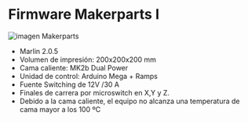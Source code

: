 # Firmware Makerparts I
![imagen Makerparts](https://http2.mlstatic.com/D_NQ_NP_712964-MLA31590856694_072019-O.webp)
 - Marlin 2.0.5
 - Volumen de impresión: 200x200x200 mm
 - Cama caliente: MK2b Dual Power
 - Unidad de control: Arduino Mega + Ramps
 - Fuente Switching de 12V /30 A
 - Finales de carrera por microswitch en X,Y y Z.
 - Debido a la cama caliente, el equipo no alcanza una temperatura de cama mayor a los 100 ºC
